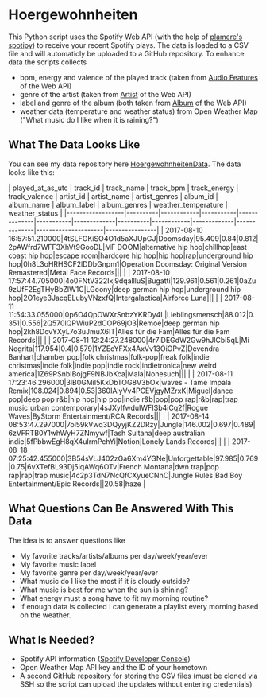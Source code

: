 # Hoergewohnheiten

This Python script uses the Spotify Web API (with the help of [plamere's spotipy](https://github.com/plamere/spotipy)) to receive your recent Spotify plays. The data is loaded to a CSV file and will automaticly be uploaded to a GitHub repository. To enhance data the scripts collects 

* bpm, energy and valence of the played track (taken from [Audio Features](https://developer.spotify.com/web-api/get-audio-features/) of the Web API)
* genre of the artist (taken from [Artist](https://developer.spotify.com/web-api/get-artist/) of the Web API)
* label and genre of the album (both taken from [Album](https://developer.spotify.com/web-api/get-album/) of the Web API)
* weather data (temperature and weather status) from Open Weather Map ("What music do I like when it is raining?")

## What The Data Looks Like

You can see my data repository here [HoergewohnheitenData](https://github.com/michael-123/HoergewohnheitenData). The data looks like this:

| played_at_as_utc | track_id | track_name | track_bpm | track_energy | track_valence | artist_id | artist_name | artist_genres | album_id | album_name | album_label | album_genres | weather_temperature | weather_status |
|------------------|----------|------------|-----------|--------------|-----------|-------------|----------|------------|-------------|--------------|---------------------|----------------|
| 2017-08-10 16:57:51.210000|4tSLFGKiSO4O1d5aXJUpGJ|Doomsday|95.409|0.84|0.812|2pAWfrd7WFF3XhVt9GooDL|MF DOOM|alternative hip hop|chillhop|east coast hip hop|escape room|hardcore hip hop|hip hop|rap|underground hip hop|0h8L3oHRHSCF2lDDbGnpm1|Operation Doomsday: Original Version Remastered|Metal Face Records||| |
| 2017-08-10 17:57:44.705000|4o0FNtV322Ixj9dqallluS|Bugatti|129.961|0.561|0.261|0aZu9zUfF2EgTHyBbZlW1C|LGoony|deep german hip hop|underground hip hop|2O1eye3JacqELubyVNzxfQ|Intergalactica|Airforce Luna||| |
| 2017-08-11 11:54:33.055000|0p6O4QpOWXrSnbzYKRDy4L|Lieblingsmensch|88.012|0.351|0.556|2Q570lQPWiuP2dCOP69jO3|Remoe|deep german hip hop|2kh8DovYXyL7o3uJmuX6IT|Alles für die Fam|Alles für die Fam Records||| |
| 2017-08-11 12:24:27.248000|4r7iDEGdW2Gw9hJlCbi5qL|Mi Negrita|117.954|0.4|0.579|1YZEoYFXx4AxVv13OiOPvZ|Devendra Banhart|chamber pop|folk christmas|folk-pop|freak folk|indie christmas|indie folk|indie pop|indie rock|indietronica|new weird america|1Z69PSnbIBojgF9NBJbKca|Mala|Nonesuch||| |
| 2017-08-11 17:23:46.296000|3lB0GMiI5KxDbTOG8V3bOx|waves - Tame Impala Remix|108.024|0.894|0.53|360IAlyVv4PCEVjgyMZrxK|Miguel|dance pop|deep pop r&b|hip hop|hip pop|indie r&b|pop|pop rap|r&b|rap|trap music|urban contemporary|4sJXyIfwduIWFISb4iCq2f|Rogue Waves|ByStorm Entertainment/RCA Records||| |
| 2017-08-14 08:53:47.297000|7ol59kVwq3DQyyjKZ2DRzy|Jungle|146.002|0.697|0.489|6zVFRTB0Y1whWyH7ZNmywf|Tash Sultana|deep australian indie|5fPbbwEgH8qX4uIrmPchYi|Notion|Lonely Lands Records||| |
| 2017-08-18 07:25:42.455000|3B54sVLJ402zGa6Xm4YGNe|Unforgettable|97.985|0.769|0.75|6vXTefBL93Dj5IqAWq6OTv|French Montana|dwn trap|pop rap|rap|trap music|4c2p3TdN7NcQfCXyueCNnC|Jungle Rules|Bad Boy Entertainment/Epic Records||20.58|haze |


## What Questions Can Be Answered With This Data

The idea is to answer questions like

* My favorite tracks/artists/albums per day/week/year/ever
* My favorite music label 
* My favorite genre per day/week/year/ever
* What music do I like the most if it is cloudy outside?
* What music is best for me when the sun is shining?
* What energy must a song have to fit my morning routine?
* If enough data is collected I can generate a playlist every morning based on the weather.

## What Is Needed?

* Spotify API information ([Spotify Developer Console](https://developer.spotify.com/my-applications/#!/applications))
* Open Weather Map API key and the ID of your hometown
* A second GitHub repository for storing the CSV files (must be cloned via SSH so the script can upload the updates without entering credentials)
